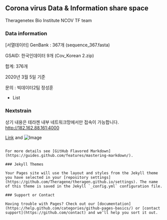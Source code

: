 ## Corona virus Data & Information share space

Theragenetex Bio Institute NCOV TF team

### Data information

[서열데이터]
GenBank : 367개 (sequence_367.fasta)

GSAID: 한국인데이터 9개 (Cov_Korean 2.zip)

합계: 376개

2020년 3월 5일 기준

문의 : 빅데이터2팀 정성훈

- List
### Nextstrain

상기 내용은 테라젠 내부 네트워크망에서만 접속이 가능합니다.
http://182.162.88.161:4000

[Link](url) and ![Image](src)
```

For more details see [GitHub Flavored Markdown](https://guides.github.com/features/mastering-markdown/).

### Jekyll Themes

Your Pages site will use the layout and styles from the Jekyll theme you have selected in your [repository settings](https://github.com/Theragene/theragen.github.io/settings). The name of this theme is saved in the Jekyll `_config.yml` configuration file.

### Support or Contact

Having trouble with Pages? Check out our [documentation](https://help.github.com/categories/github-pages-basics/) or [contact support](https://github.com/contact) and we’ll help you sort it out.
